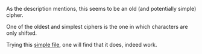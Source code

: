 As the description mentions, this seems to be an old (and potentially simple) cipher.

One of the oldest and simplest ciphers is the one in which characters are only shifted.

Trying this [simple file](alloy_of_letters.py), one will find that it does, indeed work.

